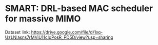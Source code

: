 # SMART: DRL-based MAC scheduler for massive MIMO
Dataset link: https://drive.google.com/file/d/1xq-UzLNIasns7rMViU11cIoPosR_PD5D/view?usp=sharing
